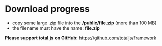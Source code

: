 # Download progress

- copy some large .zip file into the __/public/file.zip__ (more than 100 MB)
- the filename must have the name: __file.zip__

__Please support total.js on GitHub:__
<https://github.com/totaljs/framework>